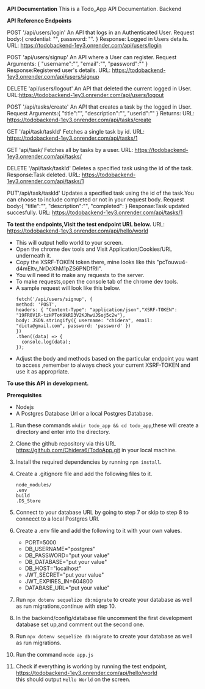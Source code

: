 **API Documentation**
This is a Todo_App API Documentation.
Backend

**API Reference Endpoints**

POST '/api/users/login'
An API that logs in an  Authenticated User.
Request body:{
    credential: "",
    password: "".
    }
Response: Logged in Users details.
URL: https://todobackend-1ey3.onrender.com/api/users/login

POST 'api/users/signup'
An API where a User can register.
Request Arguments: {
    "username":"",
    "email":"",
    "password":""
}
Response:Registered user's details.
URL: https://todobackend-1ey3.onrender.com/api/users/signup

DELETE 'api/users/logout'
An API that deleted the current logged in User.
URL:https://todobackend-1ey3.onrender.com/api/users/logout

POST '/api/tasks/create'
An API that creates a task by the logged in User. 
Request Arguments:{
    "title":"",
    "description":"",
    "userId":""
}
Returns:
URL: https://todobackend-1ey3.onrender.com/api/tasks/create

GET '/api/task/taskId'
Fetches a single task by id. 
URL: https://todobackend-1ey3.onrender.com/api/tasks/1

GET 'api/task/
Fetches all by tasks by a user.
URL: https://todobackend-1ey3.onrender.com/api/tasks/

DELETE '/api/task/taskId'
Deletes a specified task using the id of the task.
Response:Task deleted.
URL: https://todobackend-1ey3.onrender.com/api/tasks/1

PUT'/api/task/taskId'
Updates a specified task using the id of the task.You can choose to include completed or not in your request body.
Request body:{
    "title":"",
    "description":"",
    "completed":
}
Response:Task updated succesfully.
URL: https://todobackend-1ey3.onrender.com/api/tasks/1

**To test the endpoints,Visit the test endpoint URL below.**
URL: https://todobackend-1ey3.onrender.com/api/hello/world
- This will output hello world to your screen.
- Open the chrome dev tools and Visit Application/Cookies/URL underneath it.
- Copy the XSRF-TOKEN token there, mine looks like this "pcTouwu4-d4mEltv_NrDcXhM1pZS6PNDfRII".
- You will need it to make any requests to the server.
- To make requests,open the console tab of the chrome dev tools.
- A sample request will look like this below.
  ```
  fetch('/api/users/signup', {
  method: 'POST',
  headers: { "Content-Type": "application/json","XSRF-TOKEN": "19FR0V1R-tzHPToK9kRD3V2KJhwUJSoj5c2w"},
  body: JSON.stringify({ username: "chidera", email: "dicta@gmail.com", password: 'password' })
  })
  .then((data) => {
    console.log(data);
  });
  ```
- Adjust the body and methods based on the particular endpoint you want to access ,remember to always check your current XSRF-TOKEN and use it as appropriate.

**To use this API in development.**

**Prerequisites**
- Nodejs
- A Postgres Database Url or a local Postgres Database.
 
1. Run these commands `mkdir todo_app && cd todo_app`,these will create a directory and enter into the directory.
2. Clone the github repository via this URL https://github.com/Chidera6/TodoApp.git in your local machine.
3. Install the required dependencies by running `npm install`.
4. Create a .gitignore file and add the following files to it. 
    ```
    node_modules/
    .env
    build 
    .DS_Store
 
    ```
5. Connect to your database URL by going to step 7 or skip to step 8 to connecct to a local Postgres URl.

6. Create a .env file and add the following to it with your own values.
    - PORT=5000
    - DB_USERNAME="postgres"
    - DB_PASSWORD="put your value"
    - DB_DATABASE="put your value"
    - DB_HOST="localhost"
    - JWT_SECRET="put your value"
    - JWT_EXPIRES_IN=604800
    - DATABASE_URL="put your value"

6. Run `npx dotenv sequelize db:migrate` to create your database as well as run migrations,continue with step 10.

8. In the backend/config/database file uncomment the first development database set up,and comment out the second one.

9. Run `npx dotenv sequelize db:migrate` to create your database as well as run migrations.

10. Run the command `node app.js`

11. Check if everything is working by running the test endpoint, 
https://todobackend-1ey3.onrender.com/api/hello/world        
this should output `Hello World` on the screen.